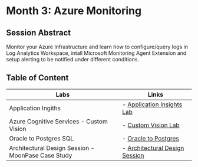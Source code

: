 # Month 3: Azure Monitoring

## Session Abstract

Monitor your Azure Infrastructure and learn how to configure/query logs in Log Analytics Workspace, intall Microsoft Monitoring Agent Extension and setup alerting to be notified under different conditions.


## Table of Content

| Labs          | Links                            |
|-------------------|----------------------------------|
| Application Ingiths     | - [Application Insights Lab](labs/lab_appingiths/) |
| Azure Cognitive Services - Custom Vision   | - [Custom Vision Lab](labs/lab_customvision) |
| Oracle to Postgres SQL | - [Oracle to Postgres](labs/lab_oracle_to_postgreSQL/) |
| Architectural Design Session - MoonPase Case Study    | - [Architectural Design Session](ads/) |
